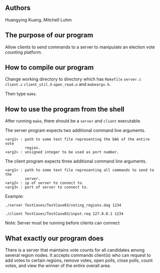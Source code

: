 ## Authors

Huangying Kuang, Mitchell Luhm

## The purpose of our program

Allow clients to send commands to a server to manipulate an election vote
counting platform.

## How to compile our program

Change working directory to directory which has `Makefile` `server.c`
`client.c` `client_util.h` `open_read.o` and `makeargv.h`.

Then type `make`.

## How to use the program from the shell

After running `make`, there should be a `server` and `client` executable.

The server program expects two additional command line arguments.

	<arg1> : path to some text file representing the DAG of the entire vote
	         region.
	<arg2> : unsigned integer to be used as port number.

The client program expects three additional command line arguments.

	<arg1> : path to some text file representing all commands to send to the
	         server.
	<arg2> : ip of server to connect to.
	<arg3> : port of server to connect to.

Example:

`./server TestCases/TestCase03/voting_regions.dag 1234`

`./client TestCases/TestCase03/input.req 127.0.0.1 1234`

Note: Server must be running before clients can connect

## What exactly our program does

There is a server that maintains vote counts for all candidates among
several region nodes. It accepts commands client(s) who can request to add
votes to certain regions, remove votes, open polls, close polls, count votes,
and view the winner of the entire overall area.
